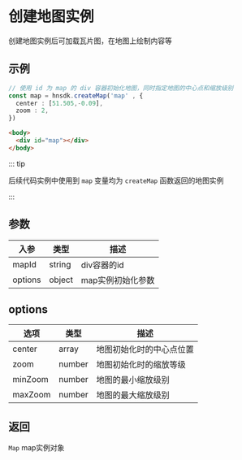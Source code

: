 # 创建地图实例

创建地图实例后可加载瓦片图，在地图上绘制内容等

## 示例

<CodeGroup>

<CodeGroupItem title='ts'>

```ts
// 使用 id 为 map 的 div 容器初始化地图，同时指定地图的中心点和缩放级别
const map = hnsdk.createMap('map' , {
  center : [51.505,-0.09],
  zoom : 2,
})
```

</CodeGroupItem>

<CodeGroupItem title='html'>

```html
<body>
  <div id="map"></div>
</body>
```

</CodeGroupItem>

</CodeGroup>

::: tip

后续代码实例中使用到 `map` 变量均为 `createMap` 函数返回的地图实例

:::

## 参数

| 入参    | 类型   | 描述              |
| ------- | ------ | ----------------- |
| mapId   | string | div容器的id       |
| options | object | map实例初始化参数 |

## options

| 选项    | 类型   | 描述                     |
| ------- | ------ | ------------------------ |
| center  | array  | 地图初始化时的中心点位置 |
| zoom    | number | 地图初始化时的缩放等级   |
| minZoom | number | 地图的最小缩放级别       |
| maxZoom | number | 地图的最大缩放级别       |

<MapEventsTable :showTitle="true" />

<LayersControlEvent />

<MapEventsMethodsTable />

## 返回

`Map` map实例对象
